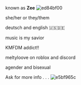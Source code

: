 known as **Zee** ![ed84bf00](https://github.com/user-attachments/assets/b497a1c1-b0b7-4978-9b9d-ac771a576e87)

she/her or they/them

deutsch and english 🇺🇸🇩🇪

music is my savior

KMFDM addict!!

meltyloove on roblox and discord

agender and bisexual

Ask for more info . . . ![e5bf965c](https://github.com/user-attachments/assets/0b3b9637-9062-4b3b-bcaf-17c91eb4a55e)
